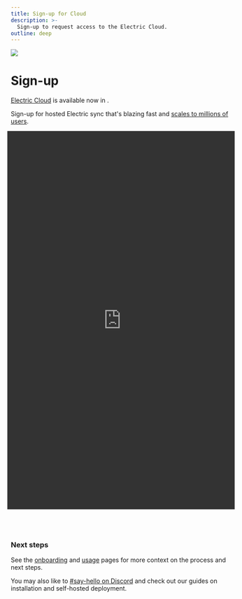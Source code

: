 ```yaml
---
title: Sign-up for Cloud
description: >-
  Sign-up to request access to the Electric Cloud.
outline: deep
---
```


<img src="/img/icons/ddn.svg" class="product-icon" />

# Sign-up

[Electric Cloud](../cloud) is available now in <Badge type="warning" text="private beta" />.

Sign-up for hosted Electric sync that's blazing fast and [scales to millions of users](/docs/reference/benchmarks#cloud).

<figure>
  <iframe class="airtable-embed"
      src="https://airtable.com/embed/appDitPIpjlAxK7CL/pagrWjq3qw5Fp68Wa/form"
      onmousewheel=""
      width="100%" height="865"
      style="background: transparent; border: 0px solid #eee; filter: grayscale(91%) invert(91%); margin: 0px -48px 48px; width: calc(100% + 96px)">
  </iframe>
</figure>

### Next steps

See the [onboarding](./onboarding.md) and [usage](./usage.md) pages for more context on the process and next steps.

You may also like to [#say-hello on Discord](https://discord.electric-sql.com) and check out our guides on installation and self-hosted deployment.

<div class="actions cta-actions page-footer-actions left">
  <div class="action hidden-xs">
    <VPButton href="https://discord.electric-sql.com"
        text="#say-hello on Discord"
        target="_blank"
        theme="brand"
    />
  </div>
  <div class="action block-xs">
    <VPButton href="https://discord.electric-sql.com"
        text="Join Discord"
        target="_blank"
        theme="brand"
    />
  </div>
  <div class="action hidden-xs">
    <VPButton href="/docs/guides/installation"
        text="Installation"
        theme="alt"
    />
  </div>
  <div class="action block-xs">
    <VPButton href="/docs/guides/installation"
        text="Install"
        theme="alt"
    />
  </div>
  <div class="action hidden-xs">
    <VPButton href="/docs/guides/deployment"
        text="Deployment"
        theme="alt"
    />
  </div>
  <div class="action block-xs">
    <VPButton href="/docs/guides/deployment"
        text="Deploy"
        theme="alt"
    />
  </div>
</div>